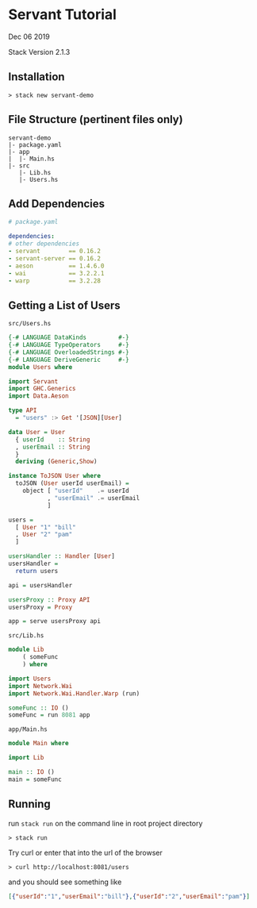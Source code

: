 

Servant Tutorial
================
Dec 06 2019

Stack Version 2.1.3

Installation
------------
```
> stack new servant-demo
```

File Structure (pertinent files only)
--------------------------

```
servant-demo
|- package.yaml
|- app
|  |- Main.hs
|- src
   |- Lib.hs
   |- Users.hs
```

Add Dependencies
----------------

```yaml
# package.yaml

dependencies:
# other dependencies
- servant        == 0.16.2
- servant-server == 0.16.2
- aeson          == 1.4.6.0
- wai            == 3.2.2.1
- warp           == 3.2.28 
```

Getting a List of Users
-----------------------

`src/Users.hs`
```haskell
{-# LANGUAGE DataKinds         #-}
{-# LANGUAGE TypeOperators     #-}
{-# LANGUAGE OverloadedStrings #-}
{-# LANGUAGE DeriveGeneric     #-}
module Users where

import Servant
import GHC.Generics
import Data.Aeson

type API
  = "users" :> Get '[JSON][User]

data User = User
  { userId    :: String
  , userEmail :: String
  }
  deriving (Generic,Show)

instance ToJSON User where
  toJSON (User userId userEmail) =
    object [ "userId"    .= userId
           , "userEmail" .= userEmail
           ]

users =
  [ User "1" "bill"
  , User "2" "pam"
  ]

usersHandler :: Handler [User]
usersHandler = 
  return users

api = usersHandler

usersProxy :: Proxy API
usersProxy = Proxy

app = serve usersProxy api
```

`src/Lib.hs`
```haskell
module Lib
    ( someFunc
    ) where

import Users
import Network.Wai
import Network.Wai.Handler.Warp (run)

someFunc :: IO ()
someFunc = run 8081 app
```

`app/Main.hs`
```haskell
module Main where

import Lib

main :: IO ()
main = someFunc
```

Running
-------

run `stack run` on the command line in root project directory

```console
> stack run
```

Try curl or enter that into the url of the browser

```curl
> curl http://localhost:8081/users
```
and you should see something like
```json
[{"userId":"1","userEmail":"bill"},{"userId":"2","userEmail":"pam"}]
```